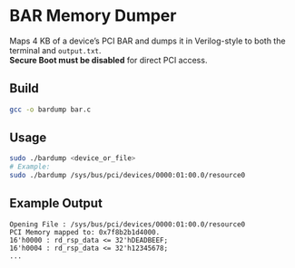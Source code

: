 # BAR Memory Dumper

Maps 4 KB of a device’s PCI BAR and dumps it in Verilog-style to both the terminal and `output.txt`.  
**Secure Boot must be disabled** for direct PCI access.

## Build

```bash
gcc -o bardump bar.c
```

## Usage

```bash
sudo ./bardump <device_or_file>
# Example:
sudo ./bardump /sys/bus/pci/devices/0000:01:00.0/resource0
```

## Example Output

```
Opening File : /sys/bus/pci/devices/0000:01:00.0/resource0
PCI Memory mapped to: 0x7f8b2b1d4000.
16'h0000 : rd_rsp_data <= 32'hDEADBEEF;
16'h0004 : rd_rsp_data <= 32'h12345678;
...
```
